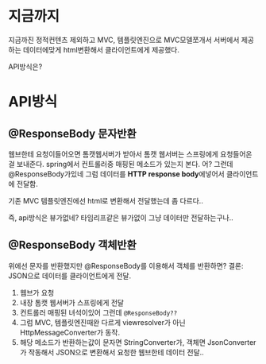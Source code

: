 # 지금까지

지금까진 정적컨텐츠 제외하고 MVC, 템플릿엔진으로 MVC모델쪼개서 서버에서 제공하는 데이터에맞게 html변환해서 클라이언트에게 제공했다.

API방식은?

# API방식

## @ResponseBody 문자반환

웹브한테 요청이들어오면 톰캣웹서버가 받아서 톰캣 웹서버는 스프링에게 요청들어온 걸 보내준다. spring에서 컨트롤러중 매핑된 메소드가 있는지 본다.
어? 그런데 @ResponseBody가있네 그럼 데이터를 **HTTP response body**에넣어서 클라이언트에 전달함.

기존 MVC 템플릿엔진에선 html로 변환해서 전달했는데 좀 다르다..

즉, api방식은 뷰가없네? 타임리프같은 뷰가없이 그냥 데이터만 전달하는구나..

## @ResponseBody 객체반환

위에선 문자를 반환했지만 @ResponseBody를 이용해서 객체를 반환하면?
결론: JSON으로 데이터를 클라이언트에게 전달.

1. 웹브가 요청
2. 내장 톰캣 웹서버가 스프링에게 전달
3. 컨트롤러 매핑된 녀석이있어 그런데 `@ResponseBody??`
4. 그럼 MVC, 템플릿엔진때완 다르게 viewresolver가 아닌 HttpMessageConverter가 동작.
5. 해당 메소드가 반환하는값이 문자면 StringConverter가, 객체면 JsonConverter가 작동해서 JSON으로 변환해서 요청한 웹브한테 데이터 전달..
